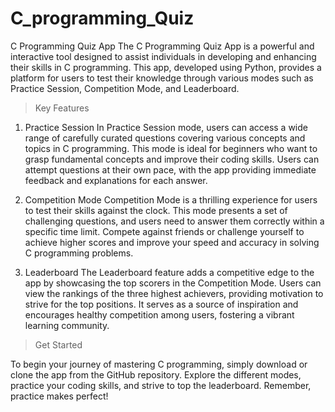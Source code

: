 # C_programming_Quiz
C Programming Quiz App
The C Programming Quiz App is a powerful and interactive tool designed to assist individuals in developing and enhancing their skills in C programming. 
This app, developed using Python, provides a platform for users to test their knowledge through various modes such as Practice Session, Competition Mode, and Leaderboard.

> Key Features
1. Practice Session
In Practice Session mode, users can access a wide range of carefully curated questions covering various concepts and topics in C programming. 
This mode is ideal for beginners who want to grasp fundamental concepts and improve their coding skills. Users can attempt questions at their own pace, 
with the app providing immediate feedback and explanations for each answer.

2. Competition Mode
Competition Mode is a thrilling experience for users to test their skills against the clock. 
This mode presents a set of challenging questions, and users need to answer them correctly within a specific time limit. 
Compete against friends or challenge yourself to achieve higher scores and improve your speed and accuracy in solving C programming problems.

3. Leaderboard
The Leaderboard feature adds a competitive edge to the app by showcasing the top scorers in the Competition Mode. 
Users can view the rankings of the three highest achievers, providing motivation to strive for the top positions. 
It serves as a source of inspiration and encourages healthy competition among users, fostering a vibrant learning community.

> Get Started

To begin your journey of mastering C programming, simply download or clone the app from the GitHub repository. 
Explore the different modes, practice your coding skills, and strive to top the leaderboard. Remember, practice makes perfect!
